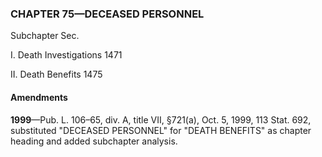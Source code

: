 ### **CHAPTER 75—DECEASED PERSONNEL** ###

Subchapter Sec.

I. Death Investigations 1471

II. Death Benefits 1475

#### Amendments ####

**1999**—Pub. L. 106–65, div. A, title VII, §721(a), Oct. 5, 1999, 113 Stat. 692, substituted "DECEASED PERSONNEL" for "DEATH BENEFITS" as chapter heading and added subchapter analysis.
